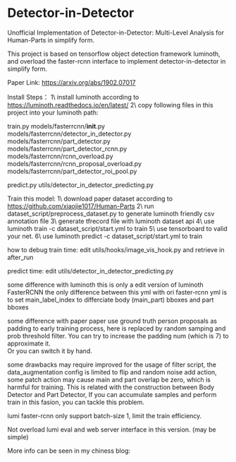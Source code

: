 # Detector-in-Detector
  Unofficial Implementation of Detector-in-Detector: Multi-Level Analysis for Human-Parts in simplify form.

  This project is based on tensorflow object detection framework luminoth, 
and overload the faster-rcnn interface to implement detector-in-detector in 
simplify form.

  Paper Link: https://arxiv.org/abs/1902.07017

Install Steps：
  1\ install luminoth according to https://luminoth.readthedocs.io/en/latest/
  2\ copy following files in this project into your luminoth path:

train.py
models/fasterrcnn/__init__.py
models/fasterrcnn/detector_in_detector.py
models/fasterrcnn/part_detector.py
models/fasterrcnn/part_detector_rcnn.py
models/fasterrcnn/rcnn_overload.py
models/fasterrcnn/rcnn_proposal_overload.py
models/fasterrcnn/part_detector_roi_pool.py

predict.py
utils/detector_in_detector_predicting.py

Train this model:
  1\ download paper dataset according to https://github.com/xiaojie1017/Human-Parts
  2\ run dataset_script/preprocess_dataset.py to generate luminoth friendly csv annotation file
  3\ generate tfrecord file with luminoth dataset api
  4\ use luminoth train -c dataset_script/start.yml to train 
  5\ use tensorboard to valid your net.
  6\ use luminoth predict -c dataset_script/start.yml to train

how to debug
  train time:
  edit utils/hooks/image_vis_hook.py and retrieve in after_run 

  predict time:
  edit utils/detector_in_detector_predicting.py

some difference with luminoth
  this is only a edit version of luminoth FasterRCNN
  the only difference between this yml with ori faster-rcnn yml is to set   main_label_index to differciate body (main_part) bboxes and part bboxes

some difference with paper
  paper use ground truth person proposals as padding to early training process, 
  here is replaced by random samping and prob threshold filter. You can try to increase the padding num (which is 7) to approximate it.  
  Or you can switch it by hand.

some drawbacks may require improved
  for the usage of filter script, the data_augmentation config is limited to
   flip and random noise add action, some patch action may cause main and part overlap
  be zero, which is harmful for training.
  This is related with the construction between Body Detector and Part Detector,
  If you can accumulate samples and perform train in this fasion, you can tackle this
  problem.

  lumi faster-rcnn only support batch-size 1, limit the train efficiency.

  Not overload lumi eval and web server interface in this version. (may be simple)

More info can be seen in my chiness blog: 
